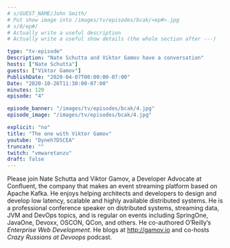 ```yaml
---
# s/GUEST_NAME/John Smith/
# Put show image into /images/tv/episodes/bcak/<ep#>.jpg
# s/0/ep#/
# Actually write a useful description
# Actually write a useful show details (the whole section after ---)

type: "tv-episode"
Description: "Nate Schutta and Viktor Gamov have a conversation"
hosts: ["Nate Schutta"]
guests: ["Viktor Gamov"]
PublishDate: "2020-04-07T00:00:00-07:00"
Date: "2020-10-26T11:30:00-07:00"
minutes: 120
episode: "4"

episode_banner: "/images/tv/episodes/bcak/4.jpg"
episode_image: "/images/tv/episodes/bcak/4.jpg"

explicit: "no"
title: "The one with Viktor Gamov"
youtube: "Dyneh7DSCEA"
truncate: ""
twitch: "vmwaretanzu"
draft: false
---
```


Please join Nate Schutta and Viktor Gamov, a Developer Advocate at Confluent, the company that makes an event streaming platform based on Apache Kafka. He enjoys helping architects and developers to design and develop low latency, scalable and highly available distributed systems. He is a professional conference speaker on distributed systems, streaming data, JVM and DevOps topics, and is regular on events including SpringOne, JavaOne, Devoxx, OSCON, QCon, and others. He co-authored O’Reilly’s _Enterprise Web Development_. He blogs at http://gamov.io and co-hosts *Crazy Russians at Devoops* podcast.
